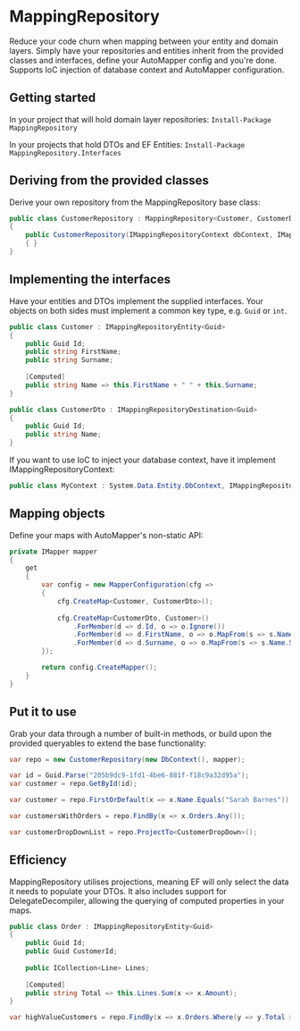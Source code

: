 # MappingRepository

Reduce your code churn when mapping between your entity and domain layers. Simply have your repositories and entities inherit from the provided classes and interfaces, define your AutoMapper config and you're done. Supports IoC injection of database context and AutoMapper configuration.

## Getting started
In your project that will hold domain layer repositories:
`Install-Package MappingRepository`

In your projects that hold DTOs and EF Entities:
`Install-Package MappingRepository.Interfaces`

## Deriving from the provided classes
Derive your own repository from the MappingRepository base class:
```csharp
public class CustomerRepository : MappingRepository<Customer, CustomerDto, Guid>
{
    public CustomerRepository(IMappingRepositoryContext dbContext, IMapper mapper) : base(dbContext, mapper)
    { }
}
```

## Implementing the interfaces
Have your entities and DTOs implement the supplied interfaces. Your objects on both sides must implement a common key type, e.g. `Guid` or `int`.
```csharp
public class Customer : IMappingRepositoryEntity<Guid>
{
    public Guid Id;
    public string FirstName;
    public string Surname;
    
    [Computed]
    public string Name => this.FirstName + " " + this.Surname;
}

public class CustomerDto : IMappingRepositoryDestination<Guid>
{
    public Guid Id;
    public string Name;
}
```

If you want to use IoC to inject your database context, have it implement IMappingRepositoryContext:
```csharp
public class MyContext : System.Data.Entity.DbContext, IMappingRepositoryContext
```

## Mapping objects
Define your maps with AutoMapper's non-static API:
```csharp
private IMapper mapper
{
    get
    {
        var config = new MapperConfiguration(cfg =>
        {
            cfg.CreateMap<Customer, CustomerDto>();
            
            cfg.CreateMap<CustomerDto, Customer>()
                .ForMember(d => d.Id, o => o.Ignore())
                .ForMember(d => d.FirstName, o => o.MapFrom(s => s.Name.Split(' ')[0]))
                .ForMember(d => d.Surname, o => o.MapFrom(s => s.Name.Split(' ')[1]));
        });

        return config.CreateMapper();
    }
}
```

## Put it to use
Grab your data through a number of built-in methods, or build upon the provided queryables to extend the base functionality:
```csharp
var repo = new CustomerRepository(new DbContext(), mapper);

var id = Guid.Parse("205b9dc9-1fd1-4be6-881f-f18c9a32d95a");
var customer = repo.GetById(id);

var customer = repo.FirstOrDefault(x => x.Name.Equals("Sarah Barnes"));

var customersWithOrders = repo.FindBy(x => x.Orders.Any());

var customerDropDownList = repo.ProjectTo<CustomerDropDown>();
```

## Efficiency
MappingRepository utilises projections, meaning EF will only select the data it needs to populate your DTOs. It also includes support for DelegateDecompiler, allowing the querying of computed properties in your maps.

```csharp
public class Order : IMappingRepositoryEntity<Guid>
{
    public Guid Id;
    public Guid CustomerId;
    
    public ICollection<Line> Lines;
    
    [Computed]
    public string Total => this.Lines.Sum(x => x.Amount);
}
```

```csharp
var highValueCustomers = repo.FindBy(x => x.Orders.Where(y => y.Total > 1000), i => i.Orders.Select(x => x.Lines));
```
